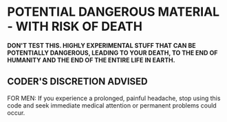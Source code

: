# POTENTIAL DANGEROUS MATERIAL - WITH RISK OF DEATH #

**DON'T TEST THIS. HIGHLY EXPERIMENTAL STUFF THAT CAN BE POTENTIALLY DANGEROUS, LEADING TO YOUR DEATH, TO THE END OF HUMANITY AND THE END OF THE ENTIRE LIFE IN EARTH.**

## CODER'S DISCRETION ADVISED ##




FOR MEN: If you experience a prolonged, painful headache, stop using this code and seek immediate medical attention or permanent problems could occur.
